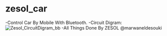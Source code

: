 # zesol_car
-Control Car By Mobile With Bluetooth.
-Circuit Digram:
![Zesol_CircuitDigram_bb](https://user-images.githubusercontent.com/37198610/103179837-a6775780-4898-11eb-9b02-9b2bd758dc5b.png)
-All Things Done By ZESOL
@marwaneldesouki
